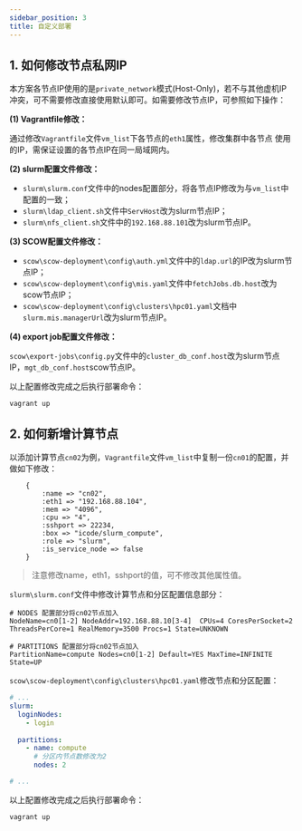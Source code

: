 ```yaml
---
sidebar_position: 3
title: 自定义部署
---
```


## 1. 如何修改节点私网IP

本方案各节点IP使用的是`private_network`模式(Host-Only)，若不与其他虚机IP冲突，可不需要修改直接使用默认即可。如需要修改节点IP，可参照如下操作：

**(1) Vagrantfile修改：**

通过修改`Vagrantfile`文件`vm_list`下各节点的`eth1`属性，修改集群中各节点 使用的IP，需保证设置的各节点IP在同一局域网内。

**(2) slurm配置文件修改：**

- `slurm\slurm.conf`文件中的nodes配置部分，将各节点IP修改为与`vm_list`中配置的一致；
- `slurm\ldap_client.sh`文件中`ServHost`改为slurm节点IP；
- `slurm\nfs_client.sh`文件中的`192.168.88.101`改为slurm节点IP。

**(3) SCOW配置文件修改：**

- `scow\scow-deployment\config\auth.yml`文件中的`ldap.url`的IP改为slurm节点IP；
- `scow\scow-deployment\config\mis.yaml`文件中`fetchJobs.db.host`改为scow节点IP；
- `scow\scow-deployment\config\clusters\hpc01.yaml`文档中`slurm.mis.managerUrl`改为slurm节点IP。

**(4) export job配置文件修改：**

`scow\export-jobs\config.py`文件中的`cluster_db_conf.host`改为slurm节点IP，`mgt_db_conf.host`scow节点IP。

以上配置修改完成之后执行部署命令：

```shell
vagrant up
```

## 2. 如何新增计算节点

以添加计算节点`cn02`为例，`Vagrantfile`文件`vm_list`中复制一份`cn01`的配置，并做如下修改：

```shell
    {
        :name => "cn02",
        :eth1 => "192.168.88.104",
        :mem => "4096",
        :cpu => "4",
        :sshport => 22234,
        :box => "icode/slurm_compute",
		:role => "slurm",
        :is_service_node => false
    }
```

> 注意修改name，eth1，sshport的值，可不修改其他属性值。

`slurm\slurm.conf`文件中修改计算节点和分区配置信息部分：

```shell
# NODES 配置部分将cn02节点加入 
NodeName=cn0[1-2] NodeAddr=192.168.88.10[3-4]  CPUs=4 CoresPerSocket=2 ThreadsPerCore=1 RealMemory=3500 Procs=1 State=UNKNOWN

# PARTITIONS 配置部分将cn02节点加入              
PartitionName=compute Nodes=cn0[1-2] Default=YES MaxTime=INFINITE State=UP

```

`scow\scow-deployment\config\clusters\hpc01.yaml`修改节点和分区配置：

```yaml
# ...
slurm:
  loginNodes:
    - login
 
  partitions:
    - name: compute
      # 分区内节点数修改为2
      nodes: 2

# ...
```

以上配置修改完成之后执行部署命令：

```shell
vagrant up
```






